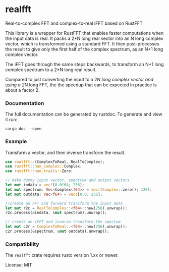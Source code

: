 # realfft

Real-to-complex FFT and complex-to-real iFFT based on RustFFT

This library is a wrapper for RustFFT that enables faster computations when the input data is real.
It packs a 2*N long real vector into an N long complex vector, which is transformed using a standard FFT.
It then post-processes the result to give only the first half of the complex spectrum, as an N+1 long complex vector.

The iFFT goes through the same steps backwards, to transform an N+1 long complex spectrum to a 2*N long real result.

Compared to just converting the input to a 2*N long complex vector and using a 2*N long FFT, the the speedup that
can be expected in practice is about a factor 2.

### Documentation

The full documentation can be generated by rustdoc. To generate and view it run:
```
cargo doc --open
```

### Example
Transform a vector, and then inverse transform the result.
```rust
use realfft::{ComplexToReal, RealToComplex};
use rustfft::num_complex::Complex;
use rustfft::num_traits::Zero;

// make dummy input vector, spectrum and output vectors
let mut indata = vec![0.0f64; 256];
let mut spectrum: Vec<Complex<f64>> = vec![Complex::zero(); 129];
let mut outdata: Vec<f64> = vec![0.0; 256];

//create an FFT and forward transform the input data
let mut r2c = RealToComplex::<f64>::new(256).unwrap();
r2c.process(&indata, &mut spectrum).unwrap();

// create an iFFT and inverse transform the spectum
let mut c2r = ComplexToReal::<f64>::new(256).unwrap();
c2r.process(&spectrum, &mut outdata).unwrap();
```

### Compatibility

The `realfft` crate requires rustc version 1.xx or newer.

License: MIT
